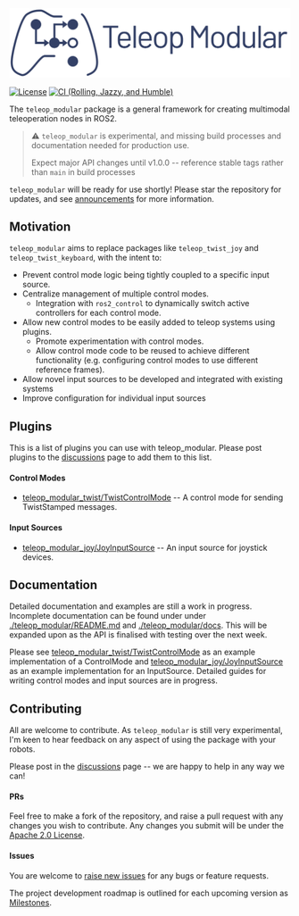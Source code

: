 <h1 style="display: none;">Teleop Modular</h1>

<div align="center">
  <picture>
    <source media="(prefers-color-scheme: light)" srcset="docs/assets/logo_text.svg">
    <source media="(prefers-color-scheme: dark)" srcset="docs/assets/logo_white_text.svg">
    <img src="docs/assets/logo_text.svg" width="768px" alt="teleop_modular logo">
  </picture>
</div>

[![License](https://img.shields.io/badge/License-Apache%202.0-blue.svg)](https://opensource.org/licenses/Apache-2.0)
[![CI (Rolling, Jazzy, and Humble)](https://github.com/BaileyChessum/teleop_modular/actions/workflows/ci.yml/badge.svg?branch=main)](https://github.com/BaileyChessum/teleop_modular/actions/workflows/ci.yml?query=branch%3Amain)


The `teleop_modular` package is a general framework for creating multimodal teleoperation nodes in ROS2.

> ⚠️ `teleop_modular` is experimental, and missing build processes and documentation needed for production use. 
> 
> Expect major API changes until v1.0.0 -- reference stable tags rather than `main` in build processes

`teleop_modular` will be ready for use shortly! Please star the repository for updates, and see [announcements](https://github.com/BaileyChessum/teleop_modular/discussions/categories/announcements) for more information.

## Motivation

`teleop_modular` aims to replace packages like `teleop_twist_joy` and `teleop_twist_keyboard`, with the intent to:
- Prevent control mode logic being tightly coupled to a specific input source.
- Centralize management of multiple control modes.
  - Integration with `ros2_control` to dynamically switch active controllers for each control mode.
- Allow new control modes to be easily added to teleop systems using plugins.
  - Promote experimentation with control modes.
  - Allow control mode code to be reused to achieve different functionality 
    (e.g. configuring control modes to use different reference frames).
- Allow novel input sources to be developed and integrated with existing systems
- Improve configuration for individual input sources

## Plugins

This is a list of plugins you can use with teleop_modular. Please post plugins to the [discussions](https://github.com/BaileyChessum/teleop_modular/discussions/categories/general) page to add them to this list.

#### Control Modes

- [teleop_modular_twist/TwistControlMode](./teleop_modular_twist) -- A control mode for sending TwistStamped messages.

#### Input Sources

- [teleop_modular_joy/JoyInputSource](./teleop_modular_joy) -- An input source for joystick devices.

## Documentation 

Detailed documentation and examples are still a work in progress. Incomplete documentation can be found under under [./teleop_modular/README.md](./teleop_modular/README.md) and [./teleop_modular/docs](./teleop_modular/docs). This will be expanded upon as the API is finalised with testing over the next week.

Please see [teleop_modular_twist/TwistControlMode](./teleop_modular_twist) as an example implementation of a ControlMode and [teleop_modular_joy/JoyInputSource](./teleop_modular_joy) as an example implementation for an InputSource. Detailed guides for writing control modes and input sources are in progress.

## Contributing

All are welcome to contribute. As `teleop_modular` is still very experimental, I'm keen to hear feedback on any aspect of using the package with your robots.

Please post in the [discussions](https://github.com/BaileyChessum/teleop_modular/discussions/categories/general) page -- we are happy to help in any way we can!

#### PRs

Feel free to make a fork of the repository, and raise a pull request with any changes you wish to contribute. Any changes you submit will be under the [Apache 2.0 License](./LICENSE.txt).

#### Issues

You are welcome to [raise new issues](https://github.com/BaileyChessum/teleop_modular/issues/new) for any bugs or feature requests.

The project development roadmap is outlined for each upcoming version as [Milestones](https://github.com/BaileyChessum/teleop_modular/milestones).



